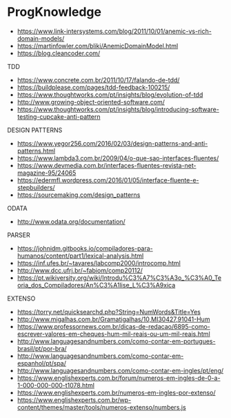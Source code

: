 # ProgKnowledge

* https://www.link-intersystems.com/blog/2011/10/01/anemic-vs-rich-domain-models/
* https://martinfowler.com/bliki/AnemicDomainModel.html
* https://blog.cleancoder.com/

TDD
* https://www.concrete.com.br/2011/10/17/falando-de-tdd/
* https://buildplease.com/pages/tdd-feedback-100215/
* https://www.thoughtworks.com/pt/insights/blog/evolution-of-tdd
* http://www.growing-object-oriented-software.com/
* https://www.thoughtworks.com/pt/insights/blog/introducing-software-testing-cupcake-anti-pattern

DESIGN PATTERNS
* https://www.yegor256.com/2016/02/03/design-patterns-and-anti-patterns.html
* https://www.lambda3.com.br/2009/04/o-que-sao-interfaces-fluentes/
* https://www.devmedia.com.br/interfaces-fluentes-revista-net-magazine-95/24065
* https://edermfl.wordpress.com/2016/01/05/interface-fluente-e-stepbuilders/
* https://sourcemaking.com/design_patterns


ODATA
* http://www.odata.org/documentation/

PARSER
* https://johnidm.gitbooks.io/compiladores-para-humanos/content/part1/lexical-analysis.html
* https://inf.ufes.br/~tavares/labcomp2000/introcomp.html
* http://www.dcc.ufrj.br/~fabiom/comp20112/
* https://pt.wikiversity.org/wiki/Introdu%C3%A7%C3%A3o_%C3%A0_Teoria_dos_Compiladores/An%C3%A1lise_L%C3%A9xica


EXTENSO
* https://torry.net/quicksearchd.php?String=NumWords&Title=Yes
* http://www.migalhas.com.br/Gramatigalhas/10,MI30427,91041-Hum
* https://www.professornews.com.br/dicas-de-redacao/6895-como-escrever-valores-em-cheques-hum-mil-reais-ou-um-mil-reais.html
* http://www.languagesandnumbers.com/como-contar-em-portugues-brasil/pt/por-bra/
* http://www.languagesandnumbers.com/como-contar-em-espanhol/pt/spa/
* http://www.languagesandnumbers.com/como-contar-em-ingles/pt/eng/
* https://www.englishexperts.com.br/forum/numeros-em-ingles-de-0-a-1-000-000-000-t1078.html
* https://www.englishexperts.com.br/numeros-em-ingles-por-extenso/
* https://www.englishexperts.com.br/wp-content/themes/master/tools/numeros-extenso/numbers.js

